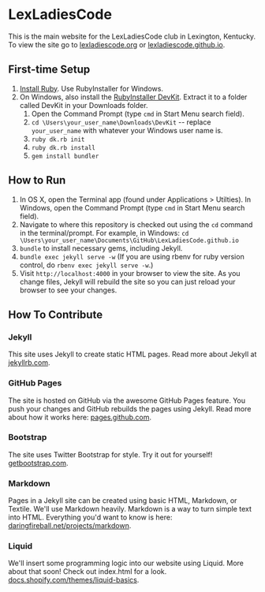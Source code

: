 # LexLadiesCode

This is the main website for the LexLadiesCode club in Lexington, Kentucky. To view the site go to [lexladiescode.org](http://lexladiescode.org/) or [lexladiescode.github.io](http://lexladiescode.github.io/).

## First-time Setup

1. [Install Ruby](https://www.ruby-lang.org/en/installation/). Use RubyInstaller for Windows.
1. On Windows, also install the [RubyInstaller DevKit](http://rubyinstaller.org/downloads/). Extract it to a folder called DevKit in your Downloads folder.
    1. Open the Command Prompt (type `cmd` in Start Menu search field).
    1. `cd \Users\your_user_name\Downloads\DevKit` -- replace `your_user_name` with whatever your Windows user name is.
    1. `ruby dk.rb init`
    1. `ruby dk.rb install`
    1. `gem install bundler`

## How to Run

1. In OS X, open the Terminal app (found under Applications > Utilties). In Windows, open the Command Prompt (type `cmd` in Start Menu search field).
1. Navigate to where this repository is checked out using the `cd` command in the terminal/prompt. For example, in Windows: `cd \Users\your_user_name\Documents\GitHub\LexLadiesCode.github.io`
1. `bundle` to install necessary gems, including Jekyll.
1. `bundle exec jekyll serve -w` (If you are using rbenv for ruby version control, do `rbenv exec jekyll serve -w`.)
1. Visit `http://localhost:4000` in your browser to view the site. As you change files, Jekyll will rebuild the site so you can just reload your browser to see your changes.

## How To Contribute

### Jekyll

This site uses Jekyll to create static HTML pages. Read more about Jekyll at [jekyllrb.com](http://jekyllrb.com/).

### GitHub Pages

The site is hosted on GitHub via the awesome GitHub Pages feature. You push your changes and GitHub rebuilds the pages using Jekyll. Read more about how it works here: [pages.github.com](https://pages.github.com/).

### Bootstrap

The site uses Twitter Bootstrap for style. Try it out for yourself! [getbootstrap.com](http://getbootstrap.com/).

### Markdown

Pages in a Jekyll site can be created using basic HTML, Markdown, or Textile. We'll use Markdown heavily. Markdown is a way to turn simple text into HTML. Everything you'd want to know is here: [daringfireball.net/projects/markdown](https://daringfireball.net/projects/markdown/).

### Liquid

We'll insert some programming logic into our website using Liquid. More about that soon! Check out index.html for a look. [docs.shopify.com/themes/liquid-basics](http://docs.shopify.com/themes/liquid-basics).
